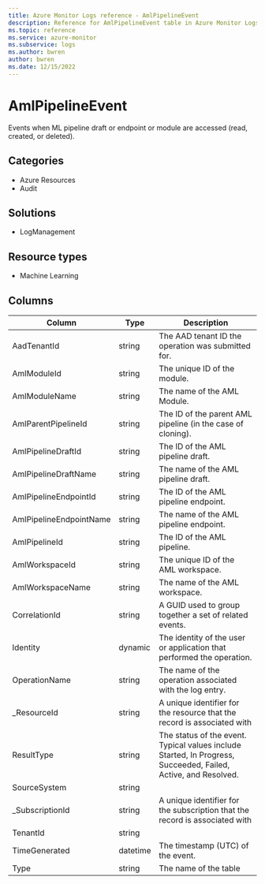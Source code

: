 ```yaml
---
title: Azure Monitor Logs reference - AmlPipelineEvent
description: Reference for AmlPipelineEvent table in Azure Monitor Logs.
ms.topic: reference
ms.service: azure-monitor
ms.subservice: logs
ms.author: bwren
author: bwren
ms.date: 12/15/2022
---
```


# AmlPipelineEvent

 Events when ML pipeline draft or endpoint or module are accessed (read, created, or deleted).

## Categories

- Azure Resources
- Audit
## Solutions

- LogManagement
## Resource types

- Machine Learning




## Columns

| Column | Type | Description |
| --- | --- | --- |
| AadTenantId | string | The AAD tenant ID the operation was submitted for. |
| AmlModuleId | string | The unique ID of the module. |
| AmlModuleName | string | The name of the AML Module. |
| AmlParentPipelineId | string | The ID of the parent AML pipeline (in the case of cloning). |
| AmlPipelineDraftId | string | The ID of the AML pipeline draft. |
| AmlPipelineDraftName | string | The name of the AML pipeline draft. |
| AmlPipelineEndpointId | string | The ID of the AML pipeline endpoint. |
| AmlPipelineEndpointName | string | The name of the AML pipeline endpoint. |
| AmlPipelineId | string | The ID of the AML pipeline. |
| AmlWorkspaceId | string | The unique ID of the AML workspace. |
| AmlWorkspaceName | string | The name of the AML workspace. |
| CorrelationId | string | A GUID used to group together a set of related events. |
| Identity | dynamic | The identity of the user or application that performed the operation. |
| OperationName | string | The name of the operation associated with the log entry. |
| _ResourceId | string | A unique identifier for the resource that the record is associated with |
| ResultType | string | The status of the event. Typical values include Started, In Progress, Succeeded, Failed, Active, and Resolved. |
| SourceSystem | string |  |
| _SubscriptionId | string | A unique identifier for the subscription that the record is associated with |
| TenantId | string |  |
| TimeGenerated | datetime | The timestamp (UTC) of the event. |
| Type | string | The name of the table |
